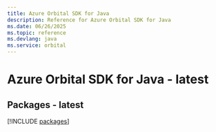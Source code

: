 ```yaml
---
title: Azure Orbital SDK for Java
description: Reference for Azure Orbital SDK for Java
ms.date: 06/26/2025
ms.topic: reference
ms.devlang: java
ms.service: orbital
---
```

# Azure Orbital SDK for Java - latest
## Packages - latest
[!INCLUDE [packages](orbital-index.md)]